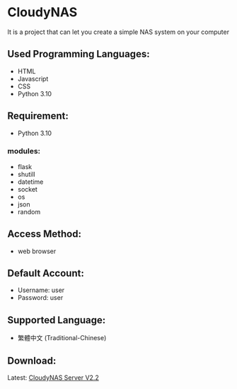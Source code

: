 # CloudyNAS
It is a project that can let you create a simple NAS system on your computer

## Used Programming Languages:
- HTML
- Javascript
- CSS
- Python 3.10

## Requirement:
- Python 3.10

### modules: 
- flask
- shutill
- datetime
- socket
- os
- json
- random

## Access Method:
- web browser

## Default Account:
- Username: user
- Password: user

## Supported Language:
- 繁體中文 (Traditional-Chinese)

## Download:
Latest: [CloudyNAS Server V2.2](https://github.com/JacksonLinQAQ/CloudyNAS/raw/main/CloudyNAS_V2.2.zip)
